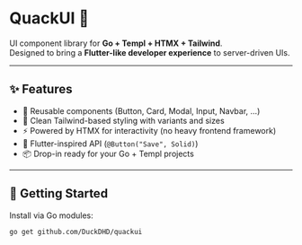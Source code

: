 # QuackUI 🦆

UI component library for **Go + Templ + HTMX + Tailwind**.  
Designed to bring a **Flutter-like developer experience** to server-driven UIs.

---

## ✨ Features
- 🧩 Reusable components (Button, Card, Modal, Input, Navbar, …)
- 🎨 Clean Tailwind-based styling with variants and sizes
- ⚡ Powered by HTMX for interactivity (no heavy frontend framework)
- 🦆 Flutter-inspired API (`@Button("Save", Solid)`)
- 📦 Drop-in ready for your Go + Templ projects

---

## 🚀 Getting Started
Install via Go modules:

```bash
go get github.com/DuckDHD/quackui
